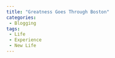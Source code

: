 ```yaml
---
title: "Greatness Goes Through Boston"
categories:
 - Blogging
tags:
 - Life
 - Experience
 - New Life
---
```


